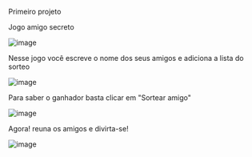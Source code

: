 Primeiro projeto

Jogo amigo secreto

![image](https://github.com/user-attachments/assets/c329cca6-7547-4218-b36e-a52032adfd6d)

Nesse jogo você escreve o nome dos seus amigos e adiciona a lista do sorteo

![image](https://github.com/user-attachments/assets/374aa7c9-0047-4c9e-b272-42b825ddb36a)

Para saber o ganhador basta clicar em "Sortear amigo"

![image](https://github.com/user-attachments/assets/d11bb549-6190-4df4-b55d-7b650e0dbf78)

Agora! reuna os amigos e divirta-se!

![image](https://github.com/user-attachments/assets/343d3833-338b-4549-a502-de9c06ae55d0)



